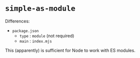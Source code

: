 # `simple-as-module`

Differences:

* `package.json`
  * `type` : `module` (not required)
  * `main` : `index.mjs`

This (apparently) is sufficient for Node to work with ES modules.
